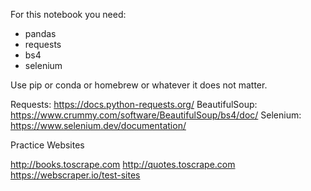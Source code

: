 For this notebook you need:
- pandas
- requests
- bs4
- selenium

Use pip or conda or homebrew or whatever it does not matter.

Requests: https://docs.python-requests.org/
BeautifulSoup: https://www.crummy.com/software/BeautifulSoup/bs4/doc/
Selenium: https://www.selenium.dev/documentation/

Practice Websites

http://books.toscrape.com
http://quotes.toscrape.com
https://webscraper.io/test-sites
